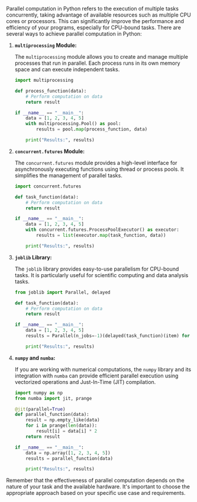 Parallel computation in Python refers to the execution of multiple tasks concurrently, taking advantage of available resources such as multiple CPU cores or processors. This can significantly improve the performance and efficiency of your programs, especially for CPU-bound tasks. There are several ways to achieve parallel computation in Python:

1. **`multiprocessing` Module:**

   The `multiprocessing` module allows you to create and manage multiple processes that run in parallel. Each process runs in its own memory space and can execute independent tasks.

   ```python
   import multiprocessing

   def process_function(data):
       # Perform computation on data
       return result

   if __name__ == "__main__":
       data = [1, 2, 3, 4, 5]
       with multiprocessing.Pool() as pool:
           results = pool.map(process_function, data)

       print("Results:", results)
   ```

2. **`concurrent.futures` Module:**

   The `concurrent.futures` module provides a high-level interface for asynchronously executing functions using thread or process pools. It simplifies the management of parallel tasks.

   ```python
   import concurrent.futures

   def task_function(data):
       # Perform computation on data
       return result

   if __name__ == "__main__":
       data = [1, 2, 3, 4, 5]
       with concurrent.futures.ProcessPoolExecutor() as executor:
           results = list(executor.map(task_function, data))

       print("Results:", results)
   ```

3. **`joblib` Library:**

   The `joblib` library provides easy-to-use parallelism for CPU-bound tasks. It is particularly useful for scientific computing and data analysis tasks.

   ```python
   from joblib import Parallel, delayed

   def task_function(data):
       # Perform computation on data
       return result

   if __name__ == "__main__":
       data = [1, 2, 3, 4, 5]
       results = Parallel(n_jobs=-1)(delayed(task_function)(item) for item in data)

       print("Results:", results)
   ```

4. **`numpy` and `numba`:**

   If you are working with numerical computations, the `numpy` library and its integration with `numba` can provide efficient parallel execution using vectorized operations and Just-In-Time (JIT) compilation.

   ```python
   import numpy as np
   from numba import jit, prange

   @jit(parallel=True)
   def parallel_function(data):
       result = np.empty_like(data)
       for i in prange(len(data)):
           result[i] = data[i] * 2
       return result

   if __name__ == "__main__":
       data = np.array([1, 2, 3, 4, 5])
       results = parallel_function(data)

       print("Results:", results)
   ```

Remember that the effectiveness of parallel computation depends on the nature of your task and the available hardware. It's important to choose the appropriate approach based on your specific use case and requirements.
